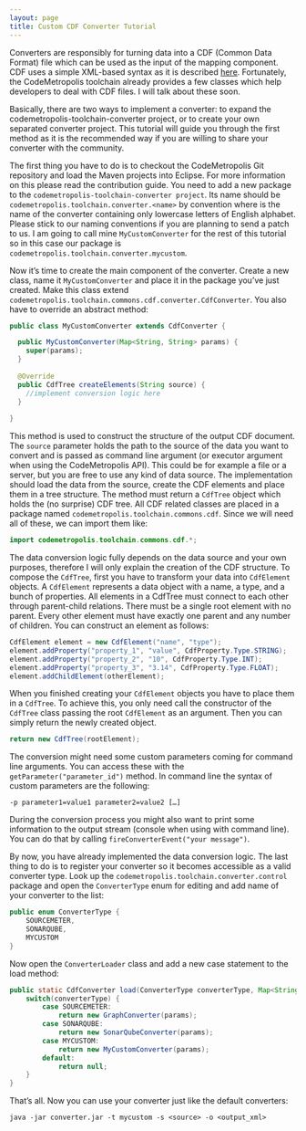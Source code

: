```yaml
---
layout: page
title: Custom CDF Converter Tutorial
---
```


Converters are responsibly for turning data into a CDF (Common Data Format) file which can be used as the input of the mapping component. CDF uses a simple XML-based syntax as it is described [here][ct]. Fortunately, the CodeMetropolis toolchain already provides a few classes which help developers to deal with CDF files. I will talk about these soon.

Basically, there are two ways to implement a converter: to expand the codemetropolis-toolchain-converter project, or to create your own separated converter project. This tutorial will guide you through the first method as it is the recommended way if you are willing to share your converter with the community.

The first thing you have to do is to checkout the CodeMetropolis Git repository and load the Maven projects into Eclipse. For more information on this please read the contribution guide. You need to add a new package to the `codemetropolis-toolchain-converter project`. Its name should be `codemetropolis.toolchain.converter.<name>` by convention where <name> is the name of the converter containing only lowercase letters of English alphabet. Please stick to our naming conventions if you are planning to send a patch to us. I am going to call mine `MyCustomConverter` for the rest of this tutorial so in this case our package is `codemetropolis.toolchain.converter.mycustom`.

Now it’s time to create the main component of the converter. Create a new class, name it `MyCustomConverter` and place it in the package you’ve just created. Make this class extend `codemetropolis.toolchain.commons.cdf.converter.CdfConverter`. You also have to override an abstract method:

~~~ java
public class MyCustomConverter extends CdfConverter {

  public MyCustomConverter(Map<String, String> params) {
    super(params);
  }
  
  @Override
  public CdfTree createElements(String source) {
    //implement conversion logic here
  }
  
}
~~~


This method is used to construct the structure of the output CDF document. The `source` parameter holds the path to the source of the data you want to convert and is passed as command line argument (or executor argument when using the CodeMetropolis API). This could be for example a file or a server, but you are free to use any kind of data source. The implementation should load the data from the source, create the CDF elements and place them in a tree structure. The method must return a `CdfTree` object which holds the (no surprise) CDF tree. All CDF related classes are placed in a package named `codemetropolis.toolchain.commons.cdf`. Since we will need all of these, we can import them like: 

~~~ java
import codemetropolis.toolchain.commons.cdf.*;
~~~

The data conversion logic fully depends on the data source and your own purposes, therefore I will only explain the creation of the CDF structure. To compose the `CdfTree`, first you have to transform your data into `CdfElement` objects. A `CdfElement` represents a data object with a name, a type, and a bunch of properties. All elements in a CdfTree must connect to each other through parent-child relations. There must be a single root element with no parent. Every other element must have exactly one parent and any number of children. You can construct an element as follows:

~~~ java
CdfElement element = new CdfElement("name", "type");
element.addProperty("property_1", "value", CdfProperty.Type.STRING);
element.addProperty("property_2", "10", CdfProperty.Type.INT);
element.addProperty("property_3", "3.14", CdfProperty.Type.FLOAT);
element.addChildElement(otherElement);
~~~

When you finished creating your `CdfElement` objects you have to place them in a `CdfTree`. To achieve this, you only need call the constructor of the `CdfTree` class passing the root `CdfElement` as an argument. Then you can simply return the newly created object.

~~~ java
return new CdfTree(rootElement);
~~~

The conversion might need some custom parameters coming for command line arguments. You can access these with the `getParameter("parameter_id")` method. In command line the syntax of custom parameters are the following:

`-p parameter1=value1 parameter2=value2 […]`

During the conversion process you might also want to print some information to the output stream (console when using with command line). You can do that by calling `fireConverterEvent("your message")`.

By now, you have already implemented the data conversion logic. The last thing to do is to register your converter so it becomes accessible as a valid converter type. Look up the `codemetropolis.toolchain.converter.control`  package and open the `ConverterType` enum for editing and add name of your converter to the list:

~~~ java
public enum ConverterType {
	SOURCEMETER,
	SONARQUBE,
	MYCUSTOM
}
~~~

Now open the `ConverterLoader` class and add a new case statement to the load method:

~~~ java
public static CdfConverter load(ConverterType converterType, Map<String, String> params) {
	switch(converterType) {
		case SOURCEMETER:
			return new GraphConverter(params);
		case SONARQUBE:
			return new SonarQubeConverter(params);
		case MYCUSTOM:
			return new MyCustomConverter(params);
		default:
			return null;
	}
}
~~~

That’s all. Now you can use your converter just like the default converters:

`java -jar converter.jar -t mycustom -s <source> -o <output_xml>`

[ct]: <http://codemetropolis.github.io/CodeMetropolis/toolchain/converter/>
